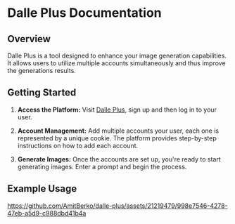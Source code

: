 # Dalle Plus Documentation

## Overview

Dalle Plus is a tool designed to enhance your image generation capabilities. It allows users to utilize multiple accounts simultaneously and thus improve the generations results.

## Getting Started

1. **Access the Platform:** Visit [Dalle Plus](https://dallepl.us), sign up and then log in to your user.

2. **Account Management:** Add multiple accounts your user, each one is represented by a unique cookie. The platform provides step-by-step instructions on how to add each account.

3. **Generate Images:** Once the accounts are set up, you're ready to start generating images. Enter a prompt and begin the process.

## Example Usage

https://github.com/AmitBerko/dalle-plus/assets/21219479/998e7546-4278-47eb-a5d9-c988dbd41b4a